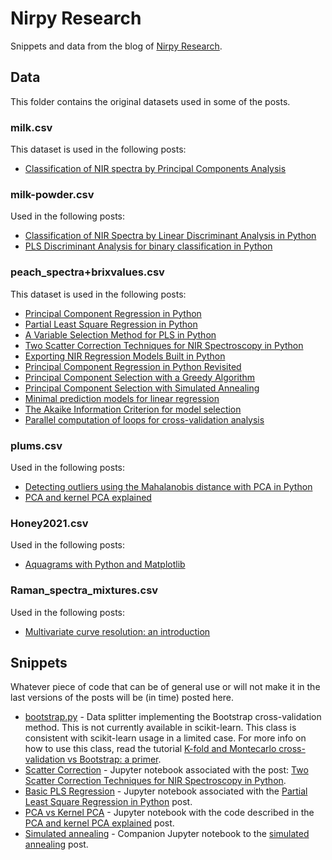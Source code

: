# Nirpy Research
Snippets and data from the blog of [Nirpy Research](https://nirpyresearch.com/).

## Data
This folder contains the original datasets used in some of the posts. 

### milk.csv
This dataset is used in the following posts:
* [Classification of NIR spectra by Principal Components Analysis](https://nirpyresearch.com/classification-nir-spectra-principal-component-analysis-python/)

### milk-powder.csv 
Used in the following posts:
* [Classification of NIR Spectra by Linear Discriminant Analysis in Python](https://nirpyresearch.com/classification-nir-spectra-linear-discriminant-analysis-python/)
* [PLS Discriminant Analysis for binary classification in Python](https://nirpyresearch.com/pls-discriminant-analysis-binary-classification-python/)

### peach_spectra+brixvalues.csv
This dataset is used in the following posts:
* [Principal Component Regression in Python](https://nirpyresearch.com/principal-component-regression-python/)
* [Partial Least Square Regression in Python](https://nirpyresearch.com/partial-least-squares-regression-python/)
* [A Variable Selection Method for PLS in Python](https://nirpyresearch.com/variable-selection-method-pls-python/)
* [Two Scatter Correction Techniques for NIR Spectroscopy in Python](https://nirpyresearch.com/two-scatter-correction-techniques-nir-spectroscopy-python/)
* [Exporting NIR Regression Models Built in Python](https://nirpyresearch.com/exporting-nir-regression-models-built-in-python/)
* [Principal Component Regression in Python Revisited](https://nirpyresearch.com/principal-component-regression-python-revisited/)
* [Principal Component Selection with a Greedy Algorithm](https://nirpyresearch.com/principal-component-selection-greedy-algorithm/)
* [Principal Component Selection with Simulated Annealing](https://nirpyresearch.com/principal-component-selection-with-simulated-annealing/)
* [Minimal prediction models for linear regression](https://nirpyresearch.com/minimal-prediction-models-linear-regression/)
* [The Akaike Information Criterion for model selection](https://nirpyresearch.com/akaike-information-criterion-for-model-selection/)
* [Parallel computation of loops for cross-validation analysis](https://nirpyresearch.com/parallel-computation-cross-validation/)

### plums.csv
Used in the following posts:
* [Detecting outliers using the Mahalanobis distance with PCA in Python](https://nirpyresearch.com/detecting-outliers-using-mahalanobis-distance-pca-python/)
* [PCA and kernel PCA explained](https://nirpyresearch.com/pca-kernel-pca-explained/)

### Honey2021.csv
Used in the following posts:
* [Aquagrams with Python and Matplotlib](https://nirpyresearch.com/aquagrams-python-matplotlib/)

### Raman_spectra_mixtures.csv
Used in the following posts:
* [Multivariate curve resolution: an introduction](https://nirpyresearch.com/multivariate-curve-resolution-introduction/)

## Snippets
Whatever piece of code that can be of general use or will not make it in the last versions of the posts will be (in time) posted here.

* [bootstrap.py](https://github.com/nevernervous78/nirpyresearch/blob/master/snippets/bootstrap.py) - Data splitter implementing the Bootstrap cross-validation method. This is not currently available in scikit-learn. This class is consistent with scikit-learn usage in a limited case. For more info on how to use this class, read the tutorial [K-fold and Montecarlo cross-validation vs Bootstrap: a primer](https://nirpyresearch.com/kfold-montecarlo-cross-validation-bootstrap-primer/).
* [Scatter Correction](https://github.com/nevernervous78/nirpyresearch/blob/master/snippets/Scatter_corrections_techniques.ipynb) - Jupyter notebook associated with the post: [Two Scatter Correction Techniques for NIR Spectroscopy in Python](https://nirpyresearch.com/two-scatter-correction-techniques-nir-spectroscopy-python/).
* [Basic PLS Regression](https://github.com/nevernervous78/nirpyresearch/blob/master/snippets/Basic%20PLS%20regression%20in%20Python.ipynb) - Jupyter notebook associated with the [Partial Least Square Regression in Python](https://nirpyresearch.com/partial-least-squares-regression-python/) post.
* [PCA vs Kernel PCA](https://github.com/nevernervous78/nirpyresearch/blob/master/snippets/PCA_and_kernelPCA_explained.ipynb) - Jupyter notebook with the code described in the [PCA and kernel PCA explained](https://nirpyresearch.com/pca-kernel-pca-explained/) post.
* [Simulated annealing](https://github.com/nevernervous78/nirpyresearch/blob/master/snippets/Wavelength%20band%20selection%20with%20simulated%20annealing.ipynb) - Companion Jupyter notebook to the [simulated annealing](https://nirpyresearch.com/principal-component-selection-with-simulated-annealing/) post.
